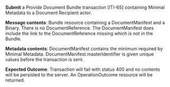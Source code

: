 **Submit** a Provide Document Bundle transaction [ITI-65] containing Minimal Metadata to a Document Recipient
actor.

**Message contents**: Bundle resource containing a DocumentManifest and a Binary. There is
no DocumentReference. The DocumentManifest does include the link to the DocumentReference missing which
is not in the Bundle.

**Metadata contents**: DocumentManifest contains the minimum required by Minimal
 Metadata.   DocumentManifest.masterIdentifier is given unique values before the transaction is sent.

**Expected Outcome**: Transaction will fail with status 400 and no contents will be persisted to the server. An OperationOutcome resource will be returned.
